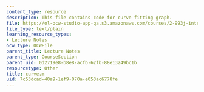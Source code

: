 ```yaml
---
content_type: resource
description: This file contains code for curve fitting graph.
file: https://ol-ocw-studio-app-qa.s3.amazonaws.com/courses/2-993j-introduction-to-numerical-analysis-for-engineering-13-002j-spring-2005/7c53dcad40a91ef9070ae053ac6778fe_curve.m
file_type: text/plain
learning_resource_types:
- Lecture Notes
ocw_type: OCWFile
parent_title: Lecture Notes
parent_type: CourseSection
parent_uid: 0d2719e8-b8e8-acfb-62fb-88e13249bc1b
resourcetype: Other
title: curve.m
uid: 7c53dcad-40a9-1ef9-070a-e053ac6778fe
---
```

